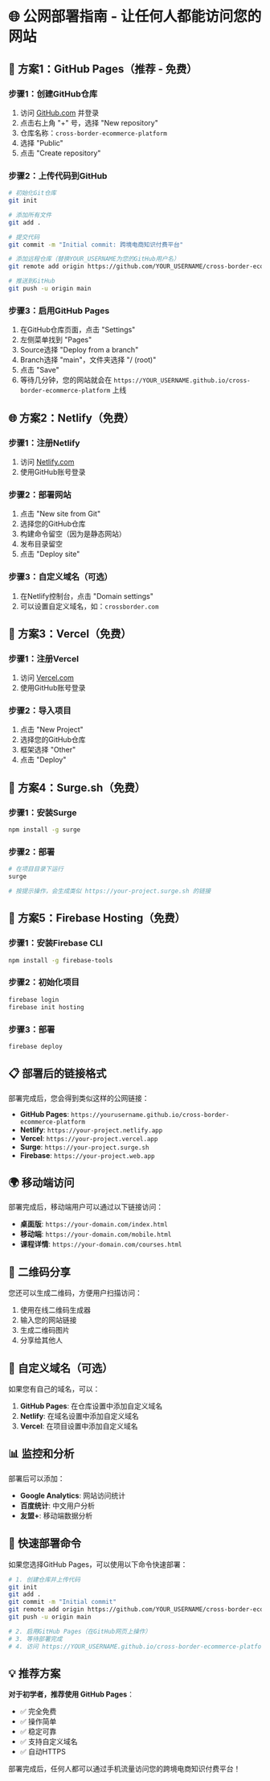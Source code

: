 # 🌐 公网部署指南 - 让任何人都能访问您的网站

## 🚀 方案1：GitHub Pages（推荐 - 免费）

### 步骤1：创建GitHub仓库
1. 访问 [GitHub.com](https://github.com) 并登录
2. 点击右上角 "+" 号，选择 "New repository"
3. 仓库名称：`cross-border-ecommerce-platform`
4. 选择 "Public"
5. 点击 "Create repository"

### 步骤2：上传代码到GitHub
```bash
# 初始化Git仓库
git init

# 添加所有文件
git add .

# 提交代码
git commit -m "Initial commit: 跨境电商知识付费平台"

# 添加远程仓库（替换YOUR_USERNAME为您的GitHub用户名）
git remote add origin https://github.com/YOUR_USERNAME/cross-border-ecommerce-platform.git

# 推送到GitHub
git push -u origin main
```

### 步骤3：启用GitHub Pages
1. 在GitHub仓库页面，点击 "Settings"
2. 左侧菜单找到 "Pages"
3. Source选择 "Deploy from a branch"
4. Branch选择 "main"，文件夹选择 "/ (root)"
5. 点击 "Save"
6. 等待几分钟，您的网站就会在 `https://YOUR_USERNAME.github.io/cross-border-ecommerce-platform` 上线

## 🌐 方案2：Netlify（免费）

### 步骤1：注册Netlify
1. 访问 [Netlify.com](https://netlify.com)
2. 使用GitHub账号登录

### 步骤2：部署网站
1. 点击 "New site from Git"
2. 选择您的GitHub仓库
3. 构建命令留空（因为是静态网站）
4. 发布目录留空
5. 点击 "Deploy site"

### 步骤3：自定义域名（可选）
1. 在Netlify控制台，点击 "Domain settings"
2. 可以设置自定义域名，如：`crossborder.com`

## 🎯 方案3：Vercel（免费）

### 步骤1：注册Vercel
1. 访问 [Vercel.com](https://vercel.com)
2. 使用GitHub账号登录

### 步骤2：导入项目
1. 点击 "New Project"
2. 选择您的GitHub仓库
3. 框架选择 "Other"
4. 点击 "Deploy"

## 📱 方案4：Surge.sh（免费）

### 步骤1：安装Surge
```bash
npm install -g surge
```

### 步骤2：部署
```bash
# 在项目目录下运行
surge

# 按提示操作，会生成类似 https://your-project.surge.sh 的链接
```

## 🔗 方案5：Firebase Hosting（免费）

### 步骤1：安装Firebase CLI
```bash
npm install -g firebase-tools
```

### 步骤2：初始化项目
```bash
firebase login
firebase init hosting
```

### 步骤3：部署
```bash
firebase deploy
```

## 📋 部署后的链接格式

部署完成后，您会得到类似这样的公网链接：

- **GitHub Pages**: `https://yourusername.github.io/cross-border-ecommerce-platform`
- **Netlify**: `https://your-project.netlify.app`
- **Vercel**: `https://your-project.vercel.app`
- **Surge**: `https://your-project.surge.sh`
- **Firebase**: `https://your-project.web.app`

## 🌍 移动端访问

部署完成后，移动端用户可以通过以下链接访问：

- **桌面版**: `https://your-domain.com/index.html`
- **移动端**: `https://your-domain.com/mobile.html`
- **课程详情**: `https://your-domain.com/courses.html`

## 📱 二维码分享

您还可以生成二维码，方便用户扫描访问：

1. 使用在线二维码生成器
2. 输入您的网站链接
3. 生成二维码图片
4. 分享给其他人

## 🔧 自定义域名（可选）

如果您有自己的域名，可以：

1. **GitHub Pages**: 在仓库设置中添加自定义域名
2. **Netlify**: 在域名设置中添加自定义域名
3. **Vercel**: 在项目设置中添加自定义域名

## 📊 监控和分析

部署后可以添加：

- **Google Analytics**: 网站访问统计
- **百度统计**: 中文用户分析
- **友盟+**: 移动端数据分析

## 🚀 快速部署命令

如果您选择GitHub Pages，可以使用以下命令快速部署：

```bash
# 1. 创建仓库并上传代码
git init
git add .
git commit -m "Initial commit"
git remote add origin https://github.com/YOUR_USERNAME/cross-border-ecommerce-platform.git
git push -u origin main

# 2. 启用GitHub Pages（在GitHub网页上操作）
# 3. 等待部署完成
# 4. 访问 https://YOUR_USERNAME.github.io/cross-border-ecommerce-platform
```

## 💡 推荐方案

**对于初学者，推荐使用 GitHub Pages**：
- ✅ 完全免费
- ✅ 操作简单
- ✅ 稳定可靠
- ✅ 支持自定义域名
- ✅ 自动HTTPS

部署完成后，任何人都可以通过手机流量访问您的跨境电商知识付费平台！ 